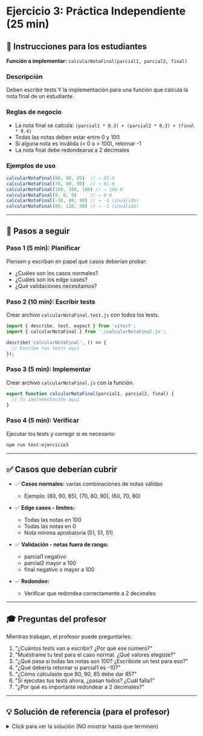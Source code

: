 # Ejercicio 3: Práctica Independiente (25 min)

## 📝 Instrucciones para los estudiantes

**Función a implementar:** `calcularNotaFinal(parcial1, parcial2, final)`

### Descripción

Deben escribir tests Y la implementación para una función que calcula la nota final de un estudiante.

### Reglas de negocio

- La nota final se calcula: `(parcial1 * 0.3) + (parcial2 * 0.3) + (final * 0.4)`
- Todas las notas deben estar entre 0 y 100
- Si alguna nota es inválida (< 0 o > 100), retornar -1
- La nota final debe redondearse a 2 decimales

### Ejemplos de uso

```javascript
calcularNotaFinal(80, 90, 85)  // → 85.0
calcularNotaFinal(70, 80, 90)  // → 81.0
calcularNotaFinal(100, 100, 100) // → 100.0
calcularNotaFinal(0, 0, 0)     // → 0.0
calcularNotaFinal(-10, 80, 90) // → -1 (inválido)
calcularNotaFinal(80, 110, 90) // → -1 (inválido)
```

---

## 🎯 Pasos a seguir

### Paso 1 (5 min): Planificar
Piensen y escriban en papel qué casos deberían probar:
- ¿Cuáles son los casos normales?
- ¿Cuáles son los edge cases?
- ¿Qué validaciones necesitamos?

### Paso 2 (10 min): Escribir tests
Crear archivo `calcularNotaFinal.test.js` con todos los tests.

```javascript
import { describe, test, expect } from 'vitest';
import { calcularNotaFinal } from './calcularNotaFinal.js';

describe('calcularNotaFinal', () => {
  // Escribe tus tests aquí
});
```

### Paso 3 (5 min): Implementar
Crear archivo `calcularNotaFinal.js` con la función.

```javascript
export function calcularNotaFinal(parcial1, parcial2, final) {
  // Tu implementación aquí
}
```

### Paso 4 (5 min): Verificar
Ejecutar los tests y corregir si es necesario:

```bash
npm run test:ejercicio3
```

---

## ✅ Casos que deberían cubrir

- ✅ **Casos normales:** varias combinaciones de notas válidas
  - Ejemplo: (80, 90, 85), (70, 80, 90), (60, 70, 80)

- ✅ **Edge cases - límites:**
  - Todas las notas en 100
  - Todas las notas en 0
  - Nota mínima aprobatoria (51, 51, 51)

- ✅ **Validación - notas fuera de rango:**
  - parcial1 negativo
  - parcial2 mayor a 100
  - final negativo o mayor a 100

- ✅ **Redondeo:**
  - Verificar que redondea correctamente a 2 decimales

---

## 🎓 Preguntas del profesor

Mientras trabajan, el profesor puede preguntarles:

1. "¿Cuántos tests van a escribir? ¿Por qué ese número?"
2. "Muéstrame tu test para el caso normal. ¿Qué valores elegiste?"
3. "¿Qué pasa si todas las notas son 100? ¿Escribiste un test para eso?"
4. "¿Qué debería retornar si parcial1 es -10?"
5. "¿Cómo calculaste que 80, 90, 85 debe dar 85?"
6. "Si ejecutas tus tests ahora, ¿pasan todos? ¿Cuál falla?"
7. "¿Por qué es importante redondear a 2 decimales?"

---

## 💡 Solución de referencia (para el profesor)

<details>
<summary>Click para ver la solución (NO mostrar hasta que terminen)</summary>

**calcularNotaFinal.test.js:**
```javascript
import { describe, test, expect } from 'vitest';
import { calcularNotaFinal } from './calcularNotaFinal.js';

describe('calcularNotaFinal', () => {
  // Casos normales
  test('debe calcular correctamente con notas 80, 90, 85', () => {
    expect(calcularNotaFinal(80, 90, 85)).toBe(85);
  });

  test('debe calcular correctamente con notas 70, 80, 90', () => {
    expect(calcularNotaFinal(70, 80, 90)).toBe(81);
  });

  test('debe calcular correctamente con notas 60, 70, 80', () => {
    // (60*0.3) + (70*0.3) + (80*0.4) = 18 + 21 + 32 = 71
    expect(calcularNotaFinal(60, 70, 80)).toBe(71);
  });

  // Edge cases - límites
  test('debe manejar todas las notas en 100', () => {
    expect(calcularNotaFinal(100, 100, 100)).toBe(100);
  });

  test('debe manejar todas las notas en 0', () => {
    expect(calcularNotaFinal(0, 0, 0)).toBe(0);
  });

  test('debe manejar nota mínima aprobatoria (51, 51, 51)', () => {
    expect(calcularNotaFinal(51, 51, 51)).toBe(51);
  });

  // Casos inválidos - notas fuera de rango
  test('debe retornar -1 si parcial1 es negativo', () => {
    expect(calcularNotaFinal(-10, 80, 90)).toBe(-1);
  });

  test('debe retornar -1 si parcial2 es mayor a 100', () => {
    expect(calcularNotaFinal(80, 110, 90)).toBe(-1);
  });

  test('debe retornar -1 si final es negativo', () => {
    expect(calcularNotaFinal(80, 90, -5)).toBe(-1);
  });

  test('debe retornar -1 si final es mayor a 100', () => {
    expect(calcularNotaFinal(80, 90, 105)).toBe(-1);
  });

  // Test de redondeo
  test('debe redondear correctamente a 2 decimales', () => {
    // (85*0.3) + (90*0.3) + (88*0.4) = 25.5 + 27 + 35.2 = 87.7
    expect(calcularNotaFinal(85, 90, 88)).toBe(87.7);
  });
});
```

**calcularNotaFinal.js:**
```javascript
export function calcularNotaFinal(parcial1, parcial2, final) {
  // Validar que todas las notas estén en rango válido (0-100)
  if (
    parcial1 < 0 || parcial1 > 100 ||
    parcial2 < 0 || parcial2 > 100 ||
    final < 0 || final > 100
  ) {
    return -1;
  }

  // Calcular nota final con ponderaciones
  const notaFinal = (parcial1 * 0.3) + (parcial2 * 0.3) + (final * 0.4);

  // Redondear a 2 decimales
  return Math.round(notaFinal * 100) / 100;
}
```

</details>
